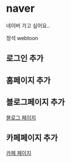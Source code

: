 # naver
네이버 가고 싶어요..



정석 
webtoon

## 로그인 추가

## 홈페이지 추가

## 블로그페이지 추가
<a href="blog.html"> 블로그 페이지 </a>

## 카페페이지 추가
<a href="cafe.html"> 카페 페이지 </a>
